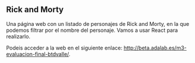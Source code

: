 ## Rick and Morty

Una página web con un listado de personajes de Rick and Morty, en la que podemos filtrar por el nombre del personaje. Vamos a usar React para realizarlo.

Podeis acceder a la web en el siguiente enlace:
http://beta.adalab.es/m3-evaluacion-final-btdvalle/.
